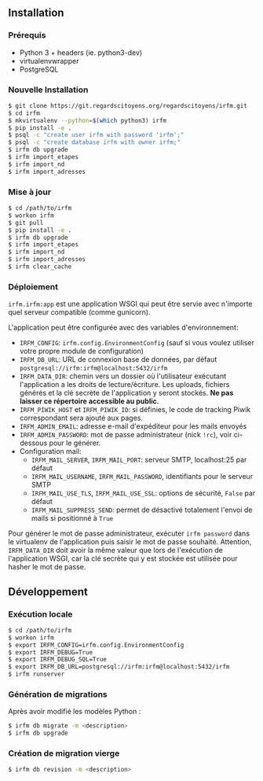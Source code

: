 ## Installation

### Prérequis

* Python 3 + headers (ie. python3-dev)
* virtualenvwrapper
* PostgreSQL

### Nouvelle Installation

```sh
$ git clone https://git.regardscitoyens.org/regardscitoyens/irfm.git
$ cd irfm
$ mkvirtualenv --python=$(which python3) irfm
$ pip install -e .
$ psql -c "create user irfm with password 'irfm';"
$ psql -c "create database irfm with owner irfm;"
$ irfm db upgrade
$ irfm import_etapes
$ irfm import_nd
$ irfm import_adresses
```

### Mise à jour

```sh
$ cd /path/to/irfm
$ workon irfm
$ git pull
$ pip install -e .
$ irfm db upgrade
$ irfm import_etapes
$ irfm import_nd
$ irfm import_adresses
$ irfm clear_cache
```

### Déploiement

`irfm.irfm:app` est une application WSGI qui peut être servie avec n'importe quel serveur compatible (comme gunicorn).

L'application peut être configurée avec des variables d'environnement:

* `IRFM_CONFIG`: `irfm.config.EnvironmentConfig` (sauf si vous voulez utiliser votre propre module de configuration)
* `IRFM_DB_URL`: URL de connexion base de données, par défaut `postgresql://irfm:irfm@localhost:5432/irfm`
* `IRFM_DATA_DIR`: chemin vers un dossier où l'utilisateur exécutant l'application a les droits de lecture/écriture. Les uploads, fichiers générés et la clé secrète de l'application y seront stockés. **Ne pas laisser ce répertoire accessible au public.**
* `IRFM_PIWIK_HOST` et `IRFM_PIWIK_ID`: si définies, le code de tracking Piwik correspondant sera ajouté aux pages.
* `IRFM_ADMIN_EMAIL`: adresse e-mail d'expéditeur pour les mails envoyés
* `IRFM_ADMIN_PASSWORD`: mot de passe administrateur (nick `!rc`), voir ci-dessous pour le générer.
* Configuration mail:
    * `IRFM_MAIL_SERVER`, `IRFM_MAIL_PORT`: serveur SMTP, localhost:25 par défaut
    * `IRFM_MAIL_USERNAME`, `IRFM_MAIL_PASSWORD`, identifiants pour le serveur SMTP
    * `IRFM_MAIL_USE_TLS`, `IRFM_MAIL_USE_SSL`: options de sécurité, `False` par défaut
    * `IRFM_MAIL_SUPPRESS_SEND`: permet de désactivé totalement l'envoi de mails si positionné à `True`

Pour générer le mot de passe administrateur, exécuter `irfm password` dans le virtualenv de l'application puis saisir le mot de passe souhaité.  Attention, `IRFM_DATA_DIR` doit avoir la même valeur que lors de l'exécution de l'application WSGI, car la clé secrète qui y est stockée est utilisée pour hasher le mot de passe.

## Développement

### Exécution locale

```bash
$ cd /path/to/irfm
$ workon irfm
$ export IRFM_CONFIG=irfm.config.EnvironmentConfig
$ export IRFM_DEBUG=True
$ export IRFM_DEBUG_SQL=True
$ export IRFM_DB_URL=postgresql://irfm:irfm@localhost:5432/irfm
$ irfm runserver
```

### Génération de migrations

Après avoir modifié les modèles Python :

```bash
$ irfm db migrate -m <description>
$ irfm db upgrade
```

### Création de migration vierge

```bash
$ irfm db revision -m <description>
```
